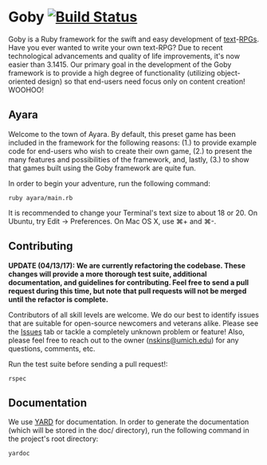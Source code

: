 # Goby [![Build Status](https://travis-ci.org/nskins/goby.png)](https://travis-ci.org/nskins/goby)

Goby is a Ruby framework for the swift and easy development of [text](https://en.wikipedia.org/wiki/Text-based_game)-[RPGs](https://en.wikipedia.org/wiki/Role-playing_game). Have you ever wanted to write your own text-RPG? Due to recent technological advancements and quality of life improvements, it's now easier than 3.1415. Our primary goal in the development of the Goby framework is to provide a high degree of functionality (utilizing object-oriented design) so that end-users need focus only on content creation! WOOHOO!

## Ayara

Welcome to the town of Ayara. By default, this preset game has been included in the framework for the following reasons: (1.) to provide example code for end-users who wish to create their own game, (2.) to present the many features and possibilities of the framework, and, lastly, (3.) to show that games built using the Goby framework are quite fun.

In order to begin your adventure, run the following command:

```ruby ayara/main.rb```

It is recommended to change your Terminal's text size to about 18 or 20. On Ubuntu, try Edit -> Preferences. On Mac OS X, use ⌘+ and ⌘-.

## Contributing

**UPDATE (04/13/17): We are currently refactoring the codebase. These changes will provide a more thorough test suite, additional documentation, and guidelines for contributing. Feel free to send a pull request during this time, but note that pull requests will not be merged until the refactor is complete.**

Contributors of all skill levels are welcome. We do our best to identify issues that are suitable for open-source newcomers and veterans alike. Please see the [Issues](https://github.com/nskins/goby/issues) tab or tackle a completely unknown problem or feature! Also, please feel free to reach out to the owner ([nskins@umich.edu](mailto:nskins@umich.edu)) for any questions, comments, etc.

Run the test suite before sending a pull request!:

```rspec ```

## Documentation

We use [YARD](https://github.com/lsegal/yard) for documentation. In order to generate the documentation (which will be stored in the doc/ directory), run the following command in the project's root directory:

```yardoc ```
